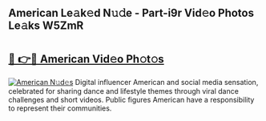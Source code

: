 ## American Le𝚊k𝚎d N𝚞𝚍e - Part-i9r Vid𝚎o Photos Le𝚊ks W5ZmR

# <h2><a href="http://fbdw49.evod.top/?m=American">🔗 👉🔴 American Vid𝚎o Ph𝚘t𝚘s</a></h2>

[![American N𝚞d𝚎s](https://i.imgur.com/8V9OHl7.gif)](http://fbdw49.evod.top/?m=American)
Digital influencer American and social media sensation, celebrated for sharing dance and lifestyle themes through viral dance challenges and short videos. Public figures American have a responsibility to represent their communities. 
